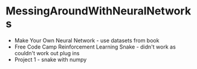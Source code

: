 # MessingAroundWithNeuralNetworks

* Make Your Own Neural Network - use datasets from book
* Free Code Camp Reinforcement Learning Snake - didn't work as couldn't work out plug ins
*  Project 1 - snake with numpy
